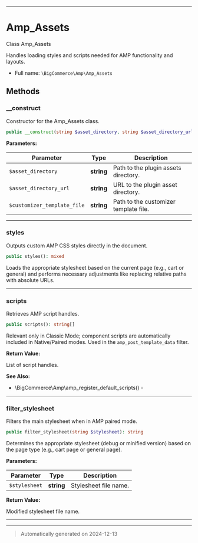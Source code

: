 ***

# Amp_Assets

Class Amp_Assets

Handles loading styles and scripts needed for AMP functionality and layouts.

* Full name: `\BigCommerce\Amp\Amp_Assets`




## Methods


### __construct

Constructor for the Amp_Assets class.

```php
public __construct(string $asset_directory, string $asset_directory_url, string $customizer_template_file): mixed
```








**Parameters:**

| Parameter | Type | Description |
|-----------|------|-------------|
| `$asset_directory` | **string** | Path to the plugin assets directory. |
| `$asset_directory_url` | **string** | URL to the plugin asset directory. |
| `$customizer_template_file` | **string** | Path to the customizer template file. |





***

### styles

Outputs custom AMP CSS styles directly in the document.

```php
public styles(): mixed
```

Loads the appropriate stylesheet based on the current page (e.g., cart or general)
and performs necessary adjustments like replacing relative paths with absolute URLs.










***

### scripts

Retrieves AMP script handles.

```php
public scripts(): string[]
```

Relevant only in Classic Mode; component scripts are automatically included
in Native/Paired modes. Used in the `amp_post_template_data` filter.







**Return Value:**

List of script handles.




**See Also:**

* \BigCommerce\Amp\amp_register_default_scripts() - 

***

### filter_stylesheet

Filters the main stylesheet when in AMP paired mode.

```php
public filter_stylesheet(string $stylesheet): string
```

Determines the appropriate stylesheet (debug or minified version) based on the
page type (e.g., cart page or general page).






**Parameters:**

| Parameter | Type | Description |
|-----------|------|-------------|
| `$stylesheet` | **string** | Stylesheet file name. |


**Return Value:**

Modified stylesheet file name.




***


***
> Automatically generated on 2024-12-13
